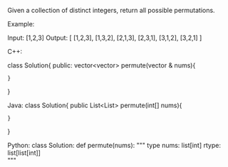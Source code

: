 Given a collection of distinct integers, return all possible permutations.

Example:

Input: [1,2,3]
Output:
[
  [1,2,3],
  [1,3,2],
  [2,1,3],
  [2,3,1],
  [3,1,2],
  [3,2,1]
]

C++:

class Solution{
public:
    vector<vector<int>> permute(vector<int> & nums){
        
    
    
    }


}



Java:
class Solution{
    public List<List<Integer>> permute(int[] nums){
        
    
    }

}



Python:
class Solution:
    def permute(nums):
        """ 
        type nums: list[int]
        rtype: list[list[int]]        
        """

